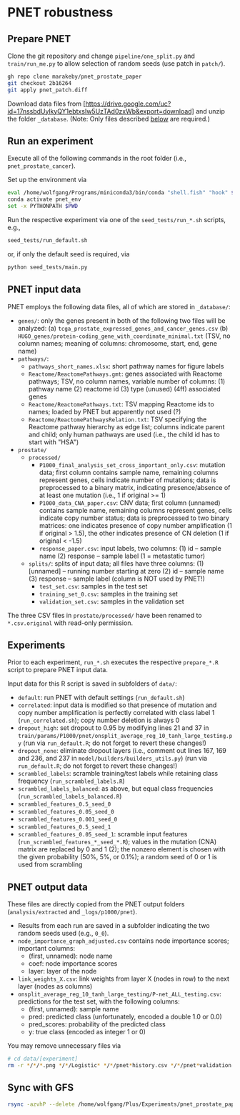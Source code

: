 # PNET robustness

## Prepare PNET

Clone the git repository and change `pipeline/one_split.py` and `train/run_me.py` to allow selection of random seeds (use patch in `patch/`).

```bash
gh repo clone marakeby/pnet_prostate_paper
git checkout 2b16264
git apply pnet_patch.diff
```

Download data files from [https://drive.google.com/uc?id=17nssbdUylkyQY1ebtxsIw5UzTAd0zxWb&export=download] and unzip the folder `_database`. (Note: Only files described [below](#pnet-input-data) are required.)



## Run an experiment

Execute all of the following commands in the root folder (i.e., `pnet_prostate_cancer`).

Set up the environment via

``` bash
eval /home/wolfgang/Programs/miniconda3/bin/conda "shell.fish" "hook" $argv | source
conda activate pnet_env
set -x PYTHONPATH $PWD
```

Run the respective experiment via one of the `seed_tests/run_*.sh` scripts, e.g.,

``` bash
seed_tests/run_default.sh
```

or, if only the default seed is required, via

```bash
python seed_tests/main.py
```


## PNET input data

PNET employs the following data files, all of which are stored in `_database/`:

- `genes/`: only the genes present in both of the following two files will be analyzed:
            (a) `tcga_prostate_expressed_genes_and_cancer_genes.csv`
            (b) `HUGO_genes/protein-coding_gene_with_coordinate_minimal.txt`
                 (TSV, no column names; meaning of columns: chromosome, start, end, gene name)
- `pathways/`:
  - `pathways_short_names.xlsx`: short pathway names for figure labels
  - `Reactome/ReactomePathways.gmt`:
    genes associated with Reactome pathways;
    TSV, no column names, variable number of columns:
    (1) pathway name
    (2) reactome id
    (3) type (unused)
    (4ff) associated genes
  - `Reactome/ReactomePathways.txt`:
    TSV mapping Reactome ids to names;
    loaded by PNET but apparently not used (?)
  - `Reactome/ReactomePathwaysRelation.txt`:
    TSV specifying the Reactome pathway hierarchy as edge list;
    columns indicate parent and child;
    only human pathways are used (i.e., the child id has to start with "HSA")
- `prostate/`
  - `processed/`
    - `P1000_final_analysis_set_cross_important_only.csv`: mutation data;
      first column contains sample name,
      remaining columns represent genes,
      cells indicate number of mutations;
      data is preprocessed to a binary matrix, indicating presence/absence
      of at least one mutation (i.e., 1 if original >= 1)
    - `P1000_data_CNA_paper.csv`: CNV data;
      first column (unnamed) contains sample name,
      remaining columns represent genes,
      cells indicate copy number status;
      data is preprocessed to two binary matrices:
      one indicates presence of copy number amplification (1 if original > 1.5),
      the other indicates presence of CN deletion (1 if original < -1.5)
    - `response_paper.csv`: input labels, two columns:
                            (1) id – sample name
                            (2) response – sample label (1 = metastatic tumor)
  - `splits/`: splits of input data; all files have three columns:
               (1) [unnamed] – running number starting at zero
               (2) id – sample name
               (3) response – sample label (column is NOT used by PNET!)
    - `test_set.csv`: samples in the test set
    - `training_set_0.csv`: samples in the training set
    - `validation_set.csv`: samples in the validation set


The three CSV files in `prostate/processed/` have been renamed to `*.csv.original` with read-only permission.



## Experiments

Prior to each experiment, `run_*.sh` executes the respective `prepare_*.R` script to prepare PNET input data.

Input data for this R script is saved in subfolders of `data/`:

- `default`:
  run PNET with default settings (`run_default.sh`)
- `correlated`:
  input data is modified so that presence of mutation and copy number
  amplification is perfectly correlated with class label 1
  (`run_correlated.sh`); copy number deletion is always 0
- `dropout_high`:
  set dropout to 0.95 by modifying lines 21 and 37 in
  `train/params/P1000/pnet/onsplit_average_reg_10_tanh_large_testing.py`
  (run via `run_default.R`; do not forget to revert these changes!)
- `dropout_none`:
  eliminate dropout layers (i.e., comment out lines 167, 169 and 236,
  and 237 in `model/builders/builders_utils.py`)
  (run via `run_default.R`; do not forget to revert these changes!)
- `scrambled_labels`: scramble training/test labels
  while retaining class frequency (`run_scrambled_labels.R`)
- `scrambled_labels_balanced`:
  as above, but equal class frequencies (`run_scrambled_labels_balanced.R`)
- `scrambled_features_0.5_seed_0`
- `scrambled_features_0.05_seed_0`
- `scrambled_features_0.001_seed_0`
- `scrambled_features_0.5_seed_1`
- `scrambled_features_0.05_seed_1`:
  scramble input features (`run_scrambled_features_*_seed_*.R`);
  values in the mutation (CNA) matrix are replaced by 0 and 1 (2);
  the nonzero element is chosen with the given probability (50%, 5%, or 0.1%);
  a random seed of 0 or 1 is used from scrambling



## PNET output data

These files are directly copied from the PNET output folders (`analysis/extracted` and `_logs/p1000/pnet`).

- Results from each run are saved in a subfolder indicating the two random seeds used (e.g., `0_0`).
- `node_importance_graph_adjusted.csv` contains node importance scores; important columns:
  - (first, unnamed): node name
  - coef: node importance scores
  - layer: layer of the node
- `link_weights_X.csv`: link weights from layer X (nodes in row) to the next layer (nodes as columns)
- `onsplit_average_reg_10_tanh_large_testing/P-net_ALL_testing.csv`: predictions for the test set, with the following columns:
  - (first, unnamed): sample name
  - pred: predicted class (unfortunately, encoded a double 1.0 or 0.0)
  - pred_scores: probability of the predicted class
  - y: true class (encoded as integer 1 or 0)


You may remove unnecessary files via

```bash
# cd data/[experiment]
rm -r */*/*.png */*/Logistic* */*/pnet*history.csv */*/pnet*validation
```


## Sync with GFS

```bash
rsync -azvhP --delete /home/wolfgang/Plus/Experiments/pnet_prostate_paper/seed_tests/data/ /mnt/agfortelny/people/wskala/pnet_prostate_paper/seed_tests/data
```
